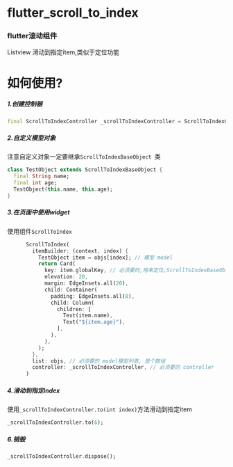 # flutter_scroll_to_index

### flutter滚动组件
Listview 滑动到指定item,类似于定位功能

# 如何使用?
##### 1.创建控制器
```dart
final ScrollToIndexController _scrollToIndexController = ScrollToIndexController();
```
##### 2.自定义模型对象
注意自定义对象一定要继承`ScrollToIndexBaseObject `类
```dart
class TestObject extends ScrollToIndexBaseObject {
  final String name;
  final int age;
  TestObject(this.name, this.age);
}
```
##### 3.在页面中使用widget
使用组件`ScrollToIndex`
```dart
      ScrollToIndex(
        itemBuilder: (context, index) {
          TestObject item = objs[index]; // 模型 model
          return Card(
            key: item.globalKey, // 必须要的,用来定位,ScrollToIndexBaseObject 的属性
            elevation: 20,
            margin: EdgeInsets.all(20),
            child: Container(
              padding: EdgeInsets.all(8),
              child: Column(
                children: [
                  Text(item.name),
                  Text("${item.age}"),
                ],
              ),
            ),
          );
        },
        list: objs, // 必须要的 model模型列表, 是个数组
        controller: _scrollToIndexController, // 必须要的 controller 
      )
```
##### 4.滑动到指定index
使用`_scrollToIndexController.to(int index)`方法滑动到指定item
```dart
_scrollToIndexController.to(6);
```
##### 6.销毁
```dart
_scrollToIndexController.dispose();
```
